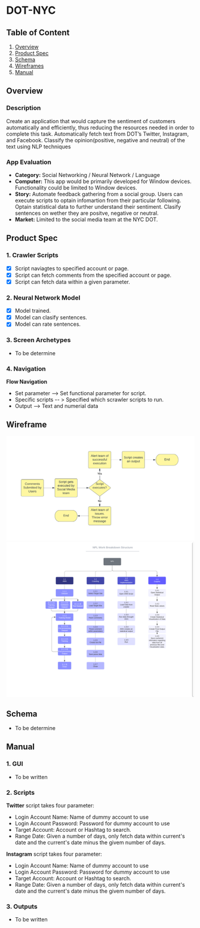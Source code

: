 # DOT-NYC

## Table of Content

1. [Overview](#Overview)
2. [Product Spec](#Product-Spec)
3. [Schema](#Schema)
4. [Wireframes](#Wireframes)
5. [Manual](#Manual)

## Overview

### Description

Create an application that would capture the sentiment of customers automatically and efficiently, thus reducing the resources needed in order to complete this task.
Automatically fetch text from DOT’s Twitter, Instagram, and Facebook. Classify the opinion(positive, negative and neutral) of the text using NLP techniques

### App Evaluation

- **Category:** Social Networking / Neural Network / Language
- **Computer:** This app would be primarily developed for Window devices. Functionality could be limited to Window devices.
- **Story:** Automate feedback gathering from a social group. Users can execute scripts to optain infomartion from their particular following. Optain statistical data to further understand their sentiment. Clasify sentences on wether they are positve, negative or neutral.
- **Market:** Limited to the social media team at the NYC DOT.

## Product Spec

### 1. Crawler Scripts

- [x] Script naviagtes to specified account or page.
- [x] Script can fetch comments from the specified account or page.
- [x] Script can fetch data within a given parameter.
 
### 2. Neural Network Model

- [x] Model trained.
- [x] Model can clasify sentences.
- [x] Model can rate sentences.

### 3. Screen Archetypes

- To be determine

### 4. Navigation

**Flow Navigation**

- Set parameter --> Set functional parameter for script.
- Specific scripts -- > Specified which scrawler scripts to run.
- Output --> Text and numerial data

## Wireframe

![WorkFlow Diagram](/Img/Workflow.png)
![Work Breakdown Structure](/Img/Work_breakdown_structure.png)

## Schema

- To be determine


## Manual

### 1. GUI

- To be written

### 2. Scripts

 **Twitter** script takes four parameter:

- Login Account Name: Name of dummy account to use
- Login Account Password: Password for dummy account to use
- Target Account: Account or Hashtag to search.
- Range Date: Given a number of days, only fetch data within current's date and the current's date minus the givem number of days.

 **Instagram** script takes four parameter:

- Login Account Name: Name of dummy account to use
- Login Account Password: Password for dummy account to use
- Target Account: Account or Hashtag to search.
- Range Date: Given a number of days, only fetch data within current's date and the current's date minus the givem number of days.

### 3. Outputs

- To be written